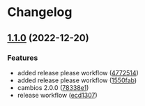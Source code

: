 # Changelog

## [1.1.0](https://github.com/cbrunosps/changelog-generator/compare/1.0.0...v1.1.0) (2022-12-20)


### Features

* added release please workflow ([4772514](https://github.com/cbrunosps/changelog-generator/commit/47725141ccccb5db075fecc136734599a279633c))
* added release please workflow ([1550fab](https://github.com/cbrunosps/changelog-generator/commit/1550fab68424a2d3da344467cd956111c30ec69c))
* cambios 2.0.0 ([78338e1](https://github.com/cbrunosps/changelog-generator/commit/78338e1330969fe39ca9d8c85a55f855b35b74e7))
* release workflow ([ecd1307](https://github.com/cbrunosps/changelog-generator/commit/ecd130743f5c49875f89ac00e1a196cf036a89ab))
